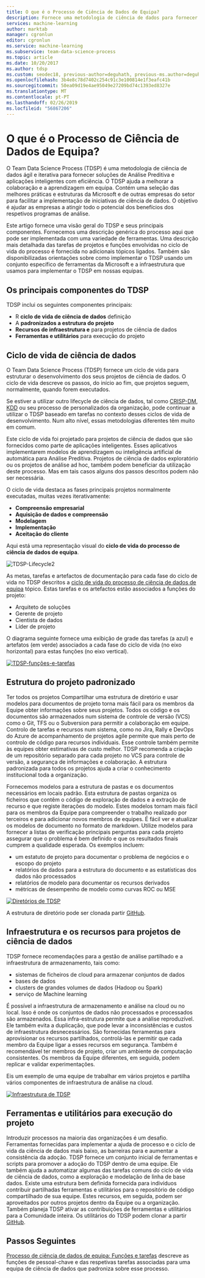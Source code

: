 ```yaml
---
title: O que é o Processo de Ciência de Dados de Equipa?
description: Fornece uma metodologia de ciência de dados para fornecer soluções de Análise Preditiva e aplicações inteligentes.
services: machine-learning
author: marktab
manager: cgronlun
editor: cgronlun
ms.service: machine-learning
ms.subservice: team-data-science-process
ms.topic: article
ms.date: 10/20/2017
ms.author: tdsp
ms.custom: seodec18, previous-author=deguhath, previous-ms.author=deguhath
ms.openlocfilehash: 3b4e8c78d7402c254c91c3e100814e1f3eafc41b
ms.sourcegitcommit: 50ea09d19e4ae95049e27209bd74c1393ed8327e
ms.translationtype: MT
ms.contentlocale: pt-PT
ms.lasthandoff: 02/26/2019
ms.locfileid: "56867206"
---
```

# <a name="what-is-the-team-data-science-process"></a>O que é o Processo de Ciência de Dados de Equipa?

O Team Data Science Process (TDSP) é uma metodologia de ciência de dados ágil e iterativa para fornecer soluções de Análise Preditiva e aplicações inteligentes com eficiência. O TDSP ajuda a melhorar a colaboração e a aprendizagem em equipa. Contém uma seleção das melhores práticas e estruturas da Microsoft e de outras empresas do setor para facilitar a implementação de iniciativas de ciência de dados. O objetivo é ajudar as empresas a atingir todo o potencial dos benefícios dos respetivos programas de análise.

Este artigo fornece uma visão geral do TDSP e seus principais componentes. Fornecemos uma descrição genérica do processo aqui que pode ser implementada com uma variedade de ferramentas. Uma descrição mais detalhada das tarefas de projetos e funções envolvidas no ciclo de vida do processo é fornecida no adicionais tópicos ligados. Também são disponibilizadas orientações sobre como implementar o TDSP usando um conjunto específico de ferramentas da Microsoft e a infraestrutura que usamos para implementar o TDSP em nossas equipas.

## <a name="key-components-of-the-tdsp"></a>Os principais componentes do TDSP

TDSP inclui os seguintes componentes principais:

- R **ciclo de vida de ciência de dados** definição
- A **padronizados a estrutura do projeto**
- **Recursos de infraestrutura e** para projetos de ciência de dados
- **Ferramentas e utilitários** para execução do projeto


## <a name="data-science-lifecycle"></a>Ciclo de vida de ciência de dados

O Team Data Science Process (TDSP) fornece um ciclo de vida para estruturar o desenvolvimento dos seus projetos de ciência de dados. O ciclo de vida descreve os passos, do início ao fim, que projetos seguem, normalmente, quando forem executados.

Se estiver a utilizar outro lifecycle de ciência de dados, tal como [CRISP-DM](https://wikipedia.org/wiki/Cross_Industry_Standard_Process_for_Data_Mining), [KDD](https://wikipedia.org/wiki/Data_mining#Process) ou seu processo de personalizados da organização, pode continuar a utilizar o TDSP baseado em tarefas no contexto desses ciclos de vida de desenvolvimento. Num alto nível, essas metodologias diferentes têm muito em comum. 

Este ciclo de vida foi projetado para projetos de ciência de dados que são fornecidos como parte de aplicações inteligentes. Esses aplicativos implementarem modelos de aprendizagem ou inteligência artificial de automática para Análise Preditiva. Projetos de ciência de dados exploratório ou os projetos de análise ad hoc, também podem beneficiar da utilização deste processo. Mas em tais casos alguns dos passos descritos podem não ser necessária.    

O ciclo de vida destaca as fases principais projetos normalmente executadas, muitas vezes iterativamente:

* **Compreensão empresarial**
* **Aquisição de dados e compreensão**
* **Modelagem**
* **Implementação**
* **Aceitação do cliente**

Aqui está uma representação visual do **ciclo de vida do processo de ciência de dados de equipa**. 

![TDSP-Lifecycle2](./media/overview/tdsp-lifecycle2.png) 

As metas, tarefas e artefactos de documentação para cada fase do ciclo de vida no TDSP descritos a [ciclo de vida do processo de ciência de dados de equipa](lifecycle.md) tópico. Estas tarefas e os artefactos estão associados a funções do projeto:

- Arquiteto de soluções
- Gerente de projeto
- Cientista de dados
- Líder de projeto 

O diagrama seguinte fornece uma exibição de grade das tarefas (a azul) e artefatos (em verde) associados a cada fase do ciclo de vida (no eixo horizontal) para estas funções (no eixo vertical). 

[![TDSP-funções-e-tarefas](./media/overview/tdsp-tasks-by-roles.png)](./media/overview/tdsp-tasks-by-roles.png#lightbox)

## <a name="standardized-project-structure"></a>Estrutura do projeto padronizado

Ter todos os projetos Compartilhar uma estrutura de diretório e usar modelos para documentos de projeto torna mais fácil para os membros da Equipe obter informações sobre seus projetos. Todos os código e os documentos são armazenados num sistema de controle de versão (VCS) como o Git, TFS ou o Subversion para permitir a colaboração em equipe. Controlo de tarefas e recursos num sistema, como no Jira, Rally e DevOps do Azure de acompanhamento de projetos agile permite que mais perto de controlo de código para recursos individuais. Esse controle também permite às equipes obter estimativas de custo melhor. TDSP recomenda a criação de um repositório separado para cada projeto no VCS para controle de versão, a segurança de informações e colaboração. A estrutura padronizada para todos os projetos ajuda a criar o conhecimento institucional toda a organização.

Fornecemos modelos para a estrutura de pastas e os documentos necessários em locais padrão. Esta estrutura de pastas organiza os ficheiros que contêm o código de exploração de dados e a extração de recurso e que registe iterações do modelo. Estes modelos tornam mais fácil para os membros da Equipe para compreender o trabalho realizado por terceiros e para adicionar novos membros de equipes. É fácil ver e atualizar os modelos de documento no formato de markdown. Utilize modelos para fornecer a listas de verificação principais perguntas para cada projeto assegurar que o problema é bem definido e que os resultados finais cumprem a qualidade esperada. Os exemplos incluem:

- um estatuto de projeto para documentar o problema de negócios e o escopo do projeto
- relatórios de dados para a estrutura do documento e as estatísticas dos dados não processados
- relatórios de modelo para documentar os recursos derivados
- métricas de desempenho de modelo como curvas ROC ou MSE


[![Diretórios de TDSP](./media/overview/tdsp-dir-structure.png)](./media/overview/tdsp-dir-structure.png#lightbox)

A estrutura de diretório pode ser clonada partir [GitHub](https://github.com/Azure/Azure-TDSP-ProjectTemplate).

## <a name="infrastructure-and-resources-for-data-science-projects"></a>Infraestrutura e os recursos para projetos de ciência de dados  

TDSP fornece recomendações para a gestão de análise partilhado e a infraestrutura de armazenamento, tais como:

- sistemas de ficheiros de cloud para armazenar conjuntos de dados 
- bases de dados
- clusters de grandes volumes de dados (Hadoop ou Spark) 
- serviço de Machine learning 

É possível a infraestrutura de armazenamento e análise na cloud ou no local. Isso é onde os conjuntos de dados não processados e processados são armazenados. Essa infra-estrutura permite que a análise reproduzível. Ele também evita a duplicação, que pode levar a inconsistências e custos de infraestrutura desnecessários. São fornecidas ferramentas para aprovisionar os recursos partilhados, controlá-las e permitir que cada membro da Equipe ligar a esses recursos em segurança. Também é recomendável ter membros de projeto, criar um ambiente de computação consistentes. Os membros da Equipe diferentes, em seguida, podem replicar e validar experimentações.

Eis um exemplo de uma equipe de trabalhar em vários projetos e partilha vários componentes de infraestrutura de análise na cloud.

[![Infraestrutura de TDSP](./media/overview/tdsp-analytics-infra.png)](./media/overview/tdsp-analytics-infra.png#lightbox) 


## <a name="tools-and-utilities-for-project-execution"></a>Ferramentas e utilitários para execução do projeto

Introduzir processos na maioria das organizações é um desafio. Ferramentas fornecidas para implementar a ajuda de processo e o ciclo de vida da ciência de dados mais baixo, as barreiras para e aumentar a consistência da adoção. TDSP fornece um conjunto inicial de ferramentas e scripts para promover a adoção do TDSP dentro de uma equipe. Ele também ajuda a automatizar algumas das tarefas comuns do ciclo de vida de ciência de dados, como a exploração e modelação de linha de base dados. Existe uma estrutura bem definida fornecida para indivíduos contribuir partilhadas ferramentas e utilitários para o repositório de código compartilhado de sua equipe. Estes recursos, em seguida, podem ser aproveitados por outros projetos dentro da Equipe ou a organização. Também planeja TDSP ativar as contribuições de ferramentas e utilitários para a Comunidade inteira. Os utilitários do TDSP podem clonar a partir [GitHub](https://github.com/Azure/Azure-TDSP-Utilities).


## <a name="next-steps"></a>Passos Seguintes

[Processo de ciência de dados de equipa: Funções e tarefas](https://github.com/Azure/Microsoft-TDSP/blob/master/Docs/roles-tasks.md) descreve as funções de pessoal-chave e das respetivas tarefas associadas para uma equipa de ciência de dados que padroniza sobre esse processo. 

